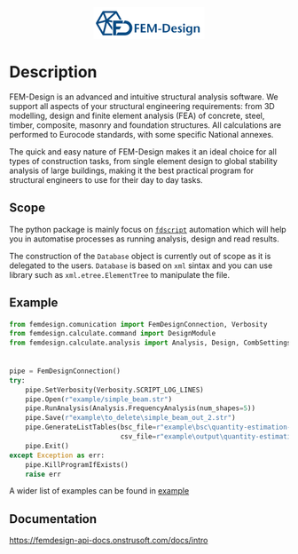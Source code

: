 

<a href="https://strusoft.com/software/3d-structural-analysis-software-fem-design/" target="_blank">
    <p align="center">
        <img src="assets/FD_logo.png" alt="isolated" width="200" style="centre"/>
    </p>
</a>

# Description

FEM-Design is an advanced and intuitive structural analysis software. We support all aspects of your structural engineering requirements: from 3D modelling, design and finite element analysis (FEA) of concrete, steel, timber, composite, masonry and foundation structures. All calculations are performed to Eurocode standards, with some specific National annexes.

The quick and easy nature of FEM-Design makes it an ideal choice for all types of construction tasks, from single element design to global stability analysis of large buildings, making it the best practical program for structural engineers to use for their day to day tasks.


## Scope

The python package is mainly focus on [`fdscript`](https://femdesign-api-docs.onstrusoft.com/docs/advanced/fdscript) automation which will help you in automatise processes as running analysis, design and read results.

The construction of the `Database` object is currently out of scope as it is delegated to the users. `Database` is based on `xml` sintax and you can use library such as `xml.etree.ElementTree` to manipulate the file.

## Example

```python
from femdesign.comunication import FemDesignConnection, Verbosity
from femdesign.calculate.command import DesignModule
from femdesign.calculate.analysis import Analysis, Design, CombSettings, CombItem


pipe = FemDesignConnection()
try:
    pipe.SetVerbosity(Verbosity.SCRIPT_LOG_LINES)
    pipe.Open(r"example/simple_beam.str")
    pipe.RunAnalysis(Analysis.FrequencyAnalysis(num_shapes=5))
    pipe.Save(r"example\to_delete\simple_beam_out_2.str")
    pipe.GenerateListTables(bsc_file=r"example\bsc\quantity-estimation-steel.bsc",
                            csv_file=r"example\output\quantity-estimation-steel.csv")
    pipe.Exit()
except Exception as err:
    pipe.KillProgramIfExists()
    raise err
```

A wider list of examples can be found in [example](https://github.com/strusoft/femdesign-api/tree/master/FemDesign.Python/examples)

## Documentation


https://femdesign-api-docs.onstrusoft.com/docs/intro